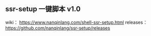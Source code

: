 ## ssr-setup 一键脚本 v1.0
wiki： https://www.nanqinlang.com/shell-ssr-setup.html
releases： https://github.com/nanqinlang/ssr-setup/releases
